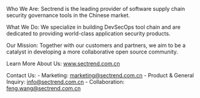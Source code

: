 Who We Are: Sectrend is the leading provider of software supply chain security governance tools in the Chinese market. 

What We Do: We specialize in building DevSecOps tool chain and are dedicated to providing world-class application security products.

Our Mission: Together with our customers and partners, we aim to be a catalyst in developing a more collaborative open source community.

Learn More About Us: www.sectrend.com.cn

Contact Us: 
    - Marketing: marketing@sectrend.com.cn
    - Product & General Inquiry: info@sectrend.com.cn
    - Collaboration: feng.wang@sectrend.com.cn
    
